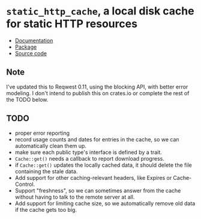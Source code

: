 `static_http_cache`, a local disk cache for static HTTP resources
=================================================================

  - [Documentation](https://docs.rs/static-http-cache/)
  - [Package](https://crates.io/crates/static-http-cache)
  - [Source code](https://gitlab.com/Screwtapello/static_http_cache)

Note
----

I've updated this to Reqwest 0.11, using the blocking API, with better
error modeling. I don't intend to publish this on crates.io or
complete the rest of the TODO below.

TODO
----

  - proper error reporting
  - record usage counts and dates for entries in the cache, so we can
    automatically clean them up.
  - make sure each public type's interface is defined by a trait.
  - `Cache::get()` needs a callback to report download progress.
  - if `Cache::get()` updates the locally cached data, it should
    delete the file containing the stale data.
  - Add support for other caching-relevant headers, like Expires
    or Cache-Control.
  - Support "freshness", so we can sometimes answer from the cache
    without having to talk to the remote server at all.
  - Add support for limiting cache size,
    so we automatically remove old data if the cache gets too big.
